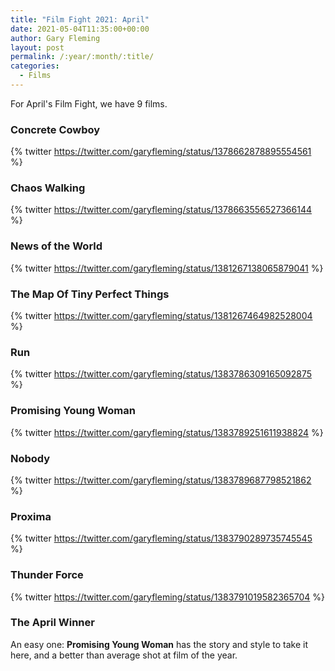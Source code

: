 ```yaml
---
title: "Film Fight 2021: April"
date: 2021-05-04T11:35:00+00:00
author: Gary Fleming
layout: post
permalink: /:year/:month/:title/
categories:
  - Films
---
```


For April's Film Fight, we have 9 films.

### Concrete Cowboy

{% twitter https://twitter.com/garyfleming/status/1378662878895554561 %}

### Chaos Walking

{% twitter https://twitter.com/garyfleming/status/1378663556527366144 %}

### News of the World

{% twitter https://twitter.com/garyfleming/status/1381267138065879041 %}

### The Map Of Tiny Perfect Things

{% twitter https://twitter.com/garyfleming/status/1381267464982528004 %}

### Run

{% twitter https://twitter.com/garyfleming/status/1383786309165092875 %}

### Promising Young Woman

{% twitter https://twitter.com/garyfleming/status/1383789251611938824 %}

### Nobody

{% twitter https://twitter.com/garyfleming/status/1383789687798521862 %}

### Proxima

{% twitter https://twitter.com/garyfleming/status/1383790289735745545 %}

### Thunder Force

{% twitter https://twitter.com/garyfleming/status/1383791019582365704 %}


### The April Winner

An easy one: **Promising Young Woman** has the story and style to take it here, and a better than average shot at film of the year.
